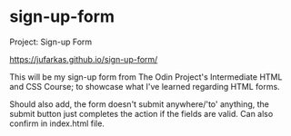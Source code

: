 # sign-up-form
Project: Sign-up Form

https://jufarkas.github.io/sign-up-form/

This will be my sign-up form from The Odin Project's Intermediate HTML and CSS Course; to showcase what I've learned regarding HTML forms.

Should also add, the form doesn't submit anywhere/'to' anything, the submit button just completes the action if the fields are valid. Can also confirm in index.html file.
